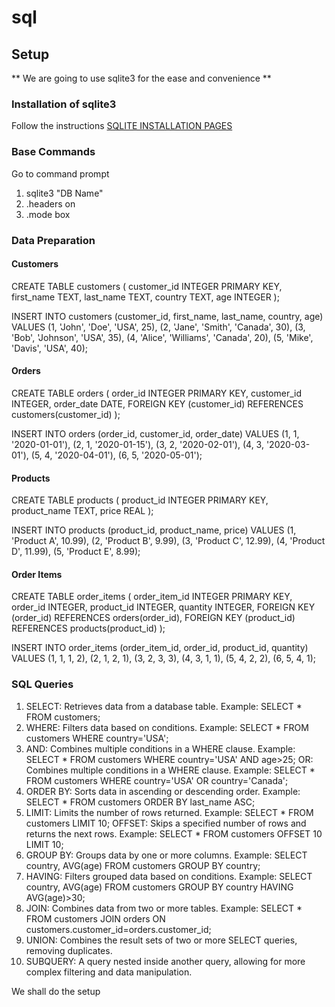 # sql

## Setup
** We are going to use sqlite3 for the ease and convenience **
### Installation of sqlite3
Follow the instructions
[SQLITE INSTALLATION PAGES](https://www.sqlite.org/download.html)
### Base Commands
Go to command prompt
1. sqlite3 "DB Name"
2. .headers on
3. .mode box

### Data Preparation
#### Customers
CREATE TABLE customers (
    customer_id INTEGER PRIMARY KEY,
    first_name TEXT,
    last_name TEXT,
    country TEXT,
    age INTEGER
);

INSERT INTO customers (customer_id, first_name, last_name, country, age)
VALUES
    (1, 'John', 'Doe', 'USA', 25),
    (2, 'Jane', 'Smith', 'Canada', 30),
    (3, 'Bob', 'Johnson', 'USA', 35),
    (4, 'Alice', 'Williams', 'Canada', 20),
    (5, 'Mike', 'Davis', 'USA', 40);
#### Orders
CREATE TABLE orders (
    order_id INTEGER PRIMARY KEY,
    customer_id INTEGER,
    order_date DATE,
    FOREIGN KEY (customer_id) REFERENCES customers(customer_id)
);

INSERT INTO orders (order_id, customer_id, order_date)
VALUES
    (1, 1, '2020-01-01'),
    (2, 1, '2020-01-15'),
    (3, 2, '2020-02-01'),
    (4, 3, '2020-03-01'),
    (5, 4, '2020-04-01'),
    (6, 5, '2020-05-01');
#### Products
CREATE TABLE products (
    product_id INTEGER PRIMARY KEY,
    product_name TEXT,
    price REAL
);

INSERT INTO products (product_id, product_name, price)
VALUES
    (1, 'Product A', 10.99),
    (2, 'Product B', 9.99),
    (3, 'Product C', 12.99),
    (4, 'Product D', 11.99),
    (5, 'Product E', 8.99);
#### Order Items
CREATE TABLE order_items (
    order_item_id INTEGER PRIMARY KEY,
    order_id INTEGER,
    product_id INTEGER,
    quantity INTEGER,
    FOREIGN KEY (order_id) REFERENCES orders(order_id),
    FOREIGN KEY (product_id) REFERENCES products(product_id)
);

INSERT INTO order_items (order_item_id, order_id, product_id, quantity)
VALUES
    (1, 1, 1, 2),
    (2, 1, 2, 1),
    (3, 2, 3, 3),
    (4, 3, 1, 1),
    (5, 4, 2, 2),
    (6, 5, 4, 1);

### SQL Queries
1. SELECT: Retrieves data from a database table. Example: SELECT * FROM customers;
2. WHERE: Filters data based on conditions. Example: SELECT * FROM customers WHERE country='USA';
3. AND: Combines multiple conditions in a WHERE clause. Example: SELECT * FROM customers WHERE country='USA' AND age>25;
OR: Combines multiple conditions in a WHERE clause. Example: SELECT * FROM customers WHERE country='USA' OR country='Canada';
4. ORDER BY: Sorts data in ascending or descending order. Example: SELECT * FROM customers ORDER BY last_name ASC;
5. LIMIT: Limits the number of rows returned. Example: SELECT * FROM customers LIMIT 10;
OFFSET: Skips a specified number of rows and returns the next rows. Example: SELECT * FROM customers OFFSET 10 LIMIT 10;
6. GROUP BY: Groups data by one or more columns. Example: SELECT country, AVG(age) FROM customers GROUP BY country;
7. HAVING: Filters grouped data based on conditions. Example: SELECT country, AVG(age) FROM customers GROUP BY country HAVING AVG(age)>30;
8. JOIN: Combines data from two or more tables. Example: SELECT * FROM customers JOIN orders ON customers.customer_id=orders.customer_id;
9. UNION: Combines the result sets of two or more SELECT queries, removing duplicates.
10. SUBQUERY: A query nested inside another query, allowing for more complex filtering and data manipulation.


We shall do the setup
